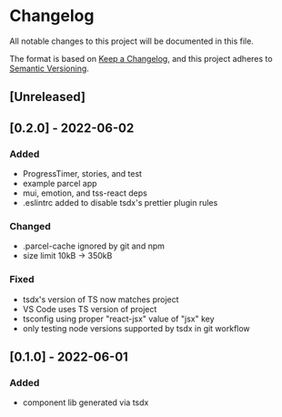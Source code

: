 # Changelog
All notable changes to this project will be documented in this file.

The format is based on [Keep a Changelog](https://keepachangelog.com/en/1.0.0/),
and this project adheres to [Semantic Versioning](https://semver.org/spec/v2.0.0.html).

## [Unreleased]

## [0.2.0] - 2022-06-02
### Added
- ProgressTimer, stories, and test
- example parcel app
- mui, emotion, and tss-react deps
- .eslintrc added to disable tsdx's prettier plugin rules

### Changed
- .parcel-cache ignored by git and npm
- size limit 10kB -> 350kB

### Fixed
- tsdx's version of TS now matches project
- VS Code uses TS version of project
- tsconfig using proper "react-jsx" value of "jsx" key
- only testing node versions supported by tsdx in git workflow

## [0.1.0] - 2022-06-01
### Added
- component lib generated via tsdx
